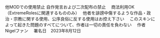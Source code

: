 他MODでの使用禁止 
自作発言および二次配布の禁止　
商法利用OK（ExtremeRolesに関連するもののみ）　
他者を誹謗中傷するような作品・政治・宗教に関する使用、公序良俗に反する使用はお控え下さい　
このスキンによって起きた問題のすべてについて、作者は一切の責任を負わない　
作者　　Nigelファン　
署名日　2023年8月12日　